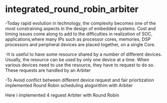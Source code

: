 # integrated_round_robin_arbiter

-Today rapid evolution in technology, the complexity becomes one of the most constraining aspects in the design of embedded systems. Cost and timing issues come along to add to the difficulties in realization of SOC, applications,where many IPs such as processor cores, memories, DSP processors and peripheral devices are placed together, on a single Core.

-It is useful to have some resource shared by a number of different devices. Usually, the resource can be used by only one device at a time. When various devices need to use the resource, they have to request to do so. These requests are handled by an Arbiter

-To Avoid conflict between different device request and fair priortization implemented Round Robin scheduling alogorithim with Arbiter

Here i implemented 4 reguest Arbiter with Round Robin
